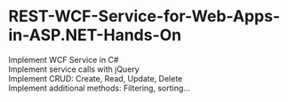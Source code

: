 # REST-WCF-Service-for-Web-Apps-in-ASP.NET-Hands-On
Implement WCF Service in C#<br />
Implement service calls with jQuery<br />
Implement CRUD: Create, Read, Update, Delete<br />
Implement additional methods: Filtering, sorting... <br />

